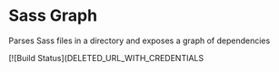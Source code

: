 # Sass Graph

Parses Sass files in a directory and exposes a graph of dependencies

[![Build Status](DELETED_URL_WITH_CREDENTIALS